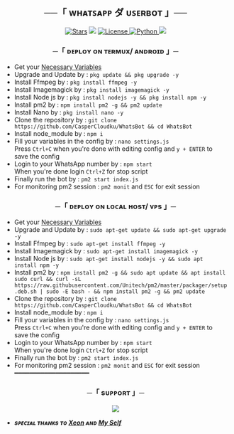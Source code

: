 <h2 align="center">
    ──「 ᴡʜᴀᴛꜱᴀᴘᴘ ダ ᴜꜱᴇʀʙᴏᴛ 」──
</h2>

<p align="center">
<a href="https://github.com/CasperCloudku/WhatsBot/stargazers"><img src="https://img.shields.io/github/stars/CasperCloudku/WhatsBot?color=black&logo=github&logoColor=black&style=for-the-badge" alt="Stars" /></a>
<a href="https://github.com/CasperCloudku/WhatsBot/network/members"> <img src="https://img.shields.io/github/forks/CasperCloudku/WhatsBot?color=black&logo=github&logoColor=black&style=for-the-badge" /></a>
<a href="https://github.com/CasperCloudku/WhatsBot/blob/master/LICENSE"> <img src="https://img.shields.io/badge/License-MIT-blueviolet?style=for-the-badge" alt="License" /> </a>
<a href="https://www.python.org/"> <img src="https://img.shields.io/badge/Written%20in-Python-orange?style=for-the-badge&logo=python" alt="Python" /> </a>
<a href="https://github.com/CasperCloudku/WhatsBot/commits"> <img src="https://img.shields.io/github/last-commit/CasperCloudku/WhatsBot?color=blue&logo=github&logoColor=green&style=for-the-badge" /></a>
</p>

<h3 align="center">
    ─「 ᴅᴇᴩʟᴏʏ ᴏɴ ᴛᴇʀᴍᴜx/ ᴀɴᴅʀᴏɪᴅ 」─
</h3>

- Get your [Necessary Variables](https://github.com/CasperCloudku/WhatsBot/settings.js)
- Upgrade and Update by :
`pkg update && pkg upgrade -y`
- Install Ffmpeg by :
`pkg install ffmpeg -y`
- Install Imagemagick by :
`pkg install imagemagick -y`
- Install Node js by :
`pkg install nodejs -y && pkg install npm -y`
- Install pm2 by :
`npm install pm2 -g && pm2 update`
- Install Nano by :
`pkg install nano -y`
- Clone the repository by :
`git clone https://github.com/CasperCloudku/WhatsBot && cd WhatsBot`
- Install node_module by :
`npm i`
- Fill your variables in the config by :
`nano settings.js`<br>
Press `Ctrl+C` when you're done with editing config and `y + ENTER` to save the config<br>
- Login to your WhatsApp number by :
`npm start`<br>
When you're done login `Ctrl+Z` for stop script<br>
- Finally run the bot by :
`pm2 start index.js`
- For monitoring pm2 session :
`pm2 monit` and `ESC` for exit session<br>

<h3 align="center">
    ─「 ᴅᴇᴩʟᴏʏ ᴏɴ ʟᴏᴄᴀʟ ʜᴏsᴛ/ ᴠᴘs 」─
</h3>

- Get your [Necessary Variables](https://github.com/CasperCloudku/WhatsBot/settings.js)
- Upgrade and Update by :
`sudo apt-get update && sudo apt-get upgrade -y`
- Install Ffmpeg by :
`sudo apt-get install ffmpeg -y`
- Install Imagemagick by :
`sudo apt-get install imagemagick -y`
- Install Node js by :
`sudo apt-get install nodejs -y && sudo apt install npm -y`
- Install pm2 by :
`npm install pm2 -g && sudo apt update && apt install sudo curl && curl -sL https://raw.githubusercontent.com/Unitech/pm2/master/packager/setup.deb.sh | sudo -E bash - && npm install pm2 -g && pm2 update`
- Clone the repository by :
`git clone https://github.com/CasperCloudku/WhatsBot && cd WhatsBot`
- Install node_module by :
`npm i`
- Fill your variables in the config by :
`nano settings.js`<br>
Press `Ctrl+C` when you're done with editing config and `y + ENTER` to save the config<br>
- Login to your WhatsApp number by :
`npm start`<br>
When you're done login `Ctrl+Z` for stop script<br>
- Finally run the bot by :
`pm2 start index.js`
- For monitoring pm2 session :
`pm2 monit` and `ESC` for exit session<br>
━━━━━━━━━━━━━━━━━━━━

<h3 align="center">
    ─「 sᴜᴩᴩᴏʀᴛ 」─
</h3>

<p align="center">
<a href="https://telegram.me/Noreligionn"><img src="https://img.shields.io/badge/-Support%20Channel-blue.svg?style=for-the-badge&logo=Telegram"></a>
</p>

- <b> _sᴩᴇᴄɪᴀʟ ᴛʜᴀɴᴋs ᴛᴏ [Xeon](https://github.com/DGXeon) ᴀɴᴅ [My Self](https://github.com/CasperCloudku)_ </b>
